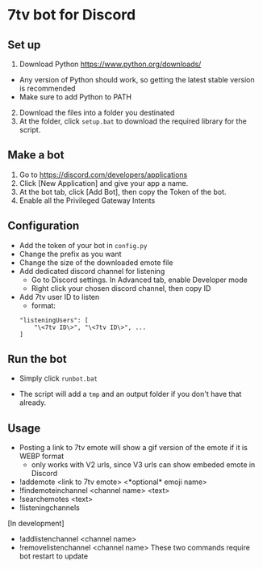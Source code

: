 # 7tv bot for Discord

## Set up
1) Download Python https://www.python.org/downloads/
- Any version of Python should work, so getting the latest stable version is recommended
- Make sure to add Python to PATH
2) Download the files into a folder you destinated
3) At the folder, click `setup.bat` to download the required library for the script. 

## Make a bot
1) Go to https://discord.com/developers/applications
2) Click [New Application] and give your app a name.
3) At the bot tab, click [Add Bot], then copy the Token of the bot.
4) Enable all the Privileged Gateway Intents

## Configuration
- Add the token of your bot in `config.py`
- Change the prefix as you want
- Change the size of the downloaded emote file
- Add dedicated discord channel for listening
    - Go to Discord settings. In Advanced tab, enable Developer mode
    - Right click your chosen discord channel, then copy ID
- Add 7tv user ID to listen
    - format:
    ```
    "listeningUsers": [
        "\<7tv ID\>", "\<7tv ID\>", ...
    ]
    ```

## Run the bot
- Simply click `runbot.bat`
* The script will add a `tmp` and an output folder if you don't have that already. 

## Usage
- Posting a link to 7tv emote will show a gif version of the emote if it is WEBP format
    - only works with V2 urls, since V3 urls can show embeded emote in Discord
- !addemote \<link to 7tv emote\> \<\*optional\* emoji name\>
- !findemoteinchannel \<channel name\> \<text\>
- !searchemotes \<text\>
- !listeningchannels

[In development]
- !addlistenchannel <channel name\>
- !removelistenchannel <channel name\>
These two commands require bot restart to update
